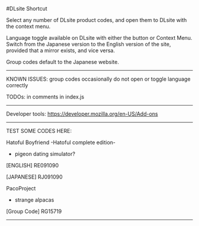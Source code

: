 #DLsite Shortcut

Select any number of DLsite product codes, and open them to DLsite with the context menu.

Language toggle available on DLsite with either the button or Context Menu.
Switch from the Japanese version to the English version of the site, provided that a mirror exists, and vice versa.

Group codes default to the Japanese website.

*************************************************************
KNOWN ISSUES: group codes occasionally do not open or toggle language correctly

TODOs: in comments in index.js
*************************************************************

Developer tools: 
https://developer.mozilla.org/en-US/Add-ons

*************************************************************

TEST SOME CODES HERE:

Hatoful Boyfriend -Hatoful complete edition-

- pigeon dating simulator?

[ENGLISH]  RE091090 

[JAPANESE] RJ091090

PacoProject
- strange alpacas


[Group Code] RG15719

*************************************************************

